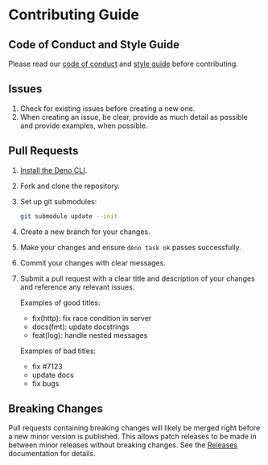 # Contributing Guide

## Code of Conduct and Style Guide

Please read our [code of conduct](./CODE_OF_CONDUCT.md) and
[style guide](https://docs.deno.com/runtime/manual/references/contributing/style_guide)
before contributing.

## Issues

1. Check for existing issues before creating a new one.
1. When creating an issue, be clear, provide as much detail as possible and
   provide examples, when possible.

## Pull Requests

1. [Install the Deno CLI](https://docs.deno.com/runtime/manual/getting_started/installation).
1. Fork and clone the repository.
1. Set up git submodules:
   ```bash
   git submodule update --init
   ```
1. Create a new branch for your changes.
1. Make your changes and ensure `deno task ok` passes successfully.
1. Commit your changes with clear messages.
1. Submit a pull request with a clear title and description of your changes and
   reference any relevant issues.

   Examples of good titles:

   - fix(http): fix race condition in server
   - docs(fmt): update docstrings
   - feat(log): handle nested messages

   Examples of bad titles:

   - fix #7123
   - update docs
   - fix bugs

## Breaking Changes

Pull requests containing breaking changes will likely be merged right before a
new minor version is published. This allows patch releases to be made in between
minor releases without breaking changes. See the
[Releases](../README.md#releases) documentation for details.
